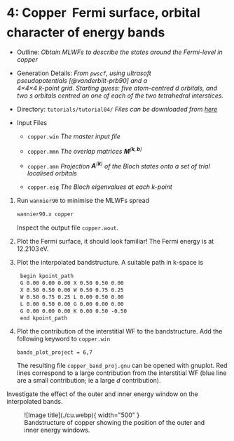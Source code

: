 # 4: Copper &#151; Fermi surface, orbital character of energy bands

- Outline: *Obtain MLWFs to describe the states around the Fermi-level
    in copper*

- Generation Details: *From `pwscf`, using ultrasoft
    pseudopotentials [@vanderbilt-prb90] and a<br>
    4$\times$4$\times$4 k-point grid.
    Starting guess: five atom-centred d orbitals, and two s orbitals
    centred on one of each of the two tetrahedral interstices.*

- Directory: `tutorials/tutorial04/` *Files can be downloaded from [here](https://github.com/wannier-developers/wannier90/tree/develop/tutorials/tutorial04)*

- Input Files

    - `copper.win` *The master input file*

    - `copper.mmn` *The overlap matrices
        $\mathbf{M}^{(\mathbf{k},\mathbf{b})}$*

    - `copper.amn` *Projection $\mathbf{A}^{(\mathbf{k})}$ of the
        Bloch states onto a set of trial localised orbitals*

    - `copper.eig` *The Bloch eigenvalues at each k-point*

1. Run `wannier90` to minimise the MLWFs spread

    ```bash title="Terminal"
    wannier90.x copper
    ```

    Inspect the output file `copper.wout`.

2. Plot the Fermi surface, it should look familiar! The Fermi energy is
    at 12.2103 eV.

3. Plot the interpolated bandstructure. A suitable path in k-space is

    ```vi title="Input file"
     begin kpoint_path
     G 0.00 0.00 0.00 X 0.50 0.50 0.00
     X 0.50 0.50 0.00 W 0.50 0.75 0.25
     W 0.50 0.75 0.25 L 0.00 0.50 0.00
     L 0.00 0.50 0.00 G 0.00 0.00 0.00
     G 0.00 0.00 0.00 K 0.00 0.50 -0.50
     end kpoint_path
    ```

4. Plot the contribution of the interstitial WF to the bandstructure.
    Add the following keyword to `copper.win`

    ```vi title="Input file"
    bands_plot_project = 6,7
    ```

    The resulting file `copper_band_proj.gnu` can be opened with
    gnuplot. Red lines correspond to a large contribution from the
    interstitial WF (blue line are a small contribution; ie a large $d$
    contribution).

Investigate the effect of the outer and inner energy window on the
interpolated bands.

<figure markdown="span" id="fig:cu-bnd">
![Image title](./cu.webp){ width="500" }
<figcaption>Bandstructure of copper showing the position of the outer
and inner energy windows.</figcaption>
</figure>
